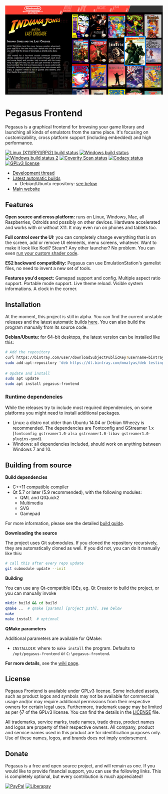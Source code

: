 ![screenshot](etc/promo/screenshot_alpha1.jpg)


# Pegasus Frontend

Pegasus is a graphical frontend for browsing your game library and launching all kinds of emulators from the same place. It's focusing on customizability, cross platform support (including embedded) and high performance.

[![Linux (X11/RPi1/RPi2) build status](https://travis-ci.org/mmatyas/pegasus-frontend.svg?branch=master)](https://travis-ci.org/mmatyas/pegasus-frontend)
[![Windows build status](https://ci.appveyor.com/api/projects/status/github/mmatyas/pegasus-frontend?svg=true&branch=master)](https://ci.appveyor.com/project/mmatyas/pegasus-frontend)
[![Windows build status 2](https://circleci.com/gh/mmatyas/pegasus-frontend.svg?style=shield)](https://circleci.com/gh/mmatyas/pegasus-frontend)
[![Coverity Scan status](https://scan.coverity.com/projects/12638/badge.svg)](https://scan.coverity.com/projects/mmatyas-pegasus-frontend)
[![Codacy status](https://api.codacy.com/project/badge/Grade/716566e918a64b0fb20959c02779bbd2)](https://www.codacy.com/app/mmatyas/pegasus-frontend?utm_source=github.com&amp;utm_medium=referral&amp;utm_content=mmatyas/pegasus-frontend&amp;utm_campaign=Badge_Grade)
[![GPLv3 license](https://img.shields.io/badge/license-GPLv3-blue.svg)](LICENSE.md)

- [Development thread](https://retropie.org.uk/forum/topic/9598/announcing-pegasus-frontend)
- [Latest automatic builds][gh ci builds]
  - Debian/Ubuntu repository: [see below](#installation)
- [Main website](http://pegasus-frontend.org)


## Features

**Open source and cross platform:** runs on Linux, Windows, Mac, all Raspberries, Odroids and possibly on other devices. Hardware accelerated and works with or without X11. It may even run on phones and tablets too.

**Full control over the UI:** you can completely change everything that is on the screen, add or remove UI elements, menu screens, whatever. Want to make it look like Kodi? Steam? Any other launcher? No problem. You can even [run your custom shader code](etc/promo/shader_demo.jpg).

**ES2 backward compatibility:** Pegasus can use EmulationStation's gamelist files, no need to invent a new set of tools.

**Features you'd expect:** Gamepad support and config. Multiple aspect ratio support. Portable mode support. Live theme reload. Visible system informations. A clock in the corner.


## Installation

At the moment, this project is still in alpha. You can find the current unstable releases and the latest automatic builds [here][gh ci builds]. You can also build the program manually from its source code.

**Debian/Ubuntu:** for 64-bit desktops, the latest version can be installed like this:

```sh
# Add the repository
curl https://bintray.com/user/downloadSubjectPublicKey?username=bintray | sudo apt-key add -
sudo add-apt-repository 'deb https://dl.bintray.com/mmatyas/deb testing main'

# Update and install
sudo apt update
sudo apt install pegasus-frontend
```

### Runtime dependencies

While the releases try to include most required dependencies, on some platforms you might need to install additional packages.

- Linux: a distro not older than Ubuntu 14.04 or Debian Wheezy is recommended. The dependencies are Fontconfig and GStreamer 1.x (`fontconfig gstreamer1.0-alsa gstreamer1.0-libav gstreamer1.0-plugins-good`).
- Windows: all dependencies included, should work on anything between Windows 7 and 10.


## Building from source

**Build dependencies**

- C++11 compatible compiler
- Qt 5.7 or later (5.9 recommended), with the following modules:
    - QML and QtQuick2
    - Multimedia
    - SVG
    - Gamepad

For more information, please see the detailed [build guide](http://pegasus-frontend.org/docs/dev/build).

**Downloading the source**

The project uses Git submodules. If you cloned the repository recursively, they are automatically cloned as well. If you did not, you can do it manually like this:

```sh
# call this after every repo update
git submodule update --init
```

**Building**

You can use any Qt-compatible IDEs, eg. Qt Creator to build the project, or you can manually invoke

```sh
mkdir build && cd build
qmake ..  # qmake [params] [project path], see below
make
make install  # optional
```

**QMake parameters**

Additional parameters are available for QMake:

- `INSTALLDIR`: where to `make install` the program. Defaults to `/opt/pegasus-frontend` or `C:\pegasus-frontend`.

**For more details**, see the [wiki page](http://pegasus-frontend.org/docs/dev/build).


## License

Pegasus Frontend is available under GPLv3 license. Some included assets, such as product logos and symbols may not be available for commercial usage and/or may require additional permissions from their respective owners for certain legal uses. Furthermore, trademark usage may be limited as per §7 of the GPLv3 license. You can find the details in the [LICENSE](LICENSE.md) file.

All trademarks, service marks, trade names, trade dress, product names and logos are property of their respective owners. All company, product and service names used in this product are for identification purposes only. Use of these names, logos, and brands does not imply endorsement.


## Donate

Pegasus is a free and open source project, and will remain as one. If you would like to provide financial support, you can use the following links. This is completely optional, but every contribution is much appreciated!

[![PayPal](https://www.paypalobjects.com/webstatic/en_US/i/buttons/PP_logo_h_100x26.png)](https://paypal.me/MatyasMustoha)
[![Liberapay](https://liberapay.com/assets/widgets/donate.svg)](https://liberapay.com/mmatyas/donate)



[gh ci builds]: https://github.com/mmatyas/pegasus-frontend/releases/tag/continuous
